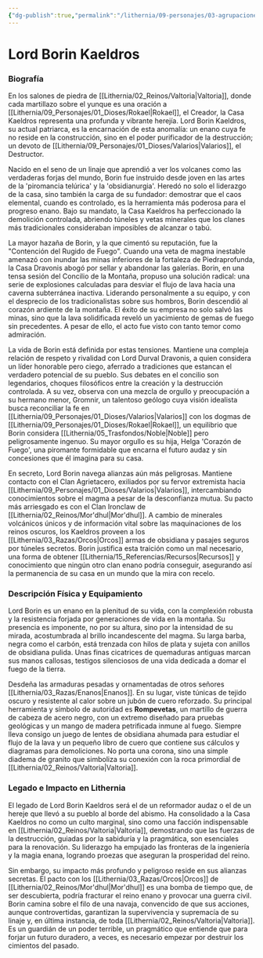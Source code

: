 ```yaml
---
{"dg-publish":true,"permalink":"/lithernia/09-personajes/03-agrupaciones/casa-kaeldros/lord-borin-kaeldros/","tags":["lithernia","personajes","Casa Kaeldros","Valtoria","Enano"]}
---
```


# Lord Borin Kaeldros

### Biografía

En los salones de piedra de [[Lithernia/02_Reinos/Valtoria\|Valtoria]], donde cada martillazo sobre el yunque es una oración a [[Lithernia/09_Personajes/01_Dioses/Rokael\|Rokael]], el Creador, la Casa Kaeldros representa una profunda y vibrante herejía. Lord Borin Kaeldros, su actual patriarca, es la encarnación de esta anomalía: un enano cuya fe no reside en la construcción, sino en el poder purificador de la destrucción; un devoto de [[Lithernia/09_Personajes/01_Dioses/Valarios\|Valarios]], el Destructor.

Nacido en el seno de un linaje que aprendió a ver los volcanes como las verdaderas forjas del mundo, Borin fue instruido desde joven en las artes de la 'piromancia telúrica' y la 'obsidianurgia'. Heredó no solo el liderazgo de la casa, sino también la carga de su fundador: demostrar que el caos elemental, cuando es controlado, es la herramienta más poderosa para el progreso enano. Bajo su mandato, la Casa Kaeldros ha perfeccionado la demolición controlada, abriendo túneles y vetas minerales que los clanes más tradicionales consideraban imposibles de alcanzar o tabú.

La mayor hazaña de Borin, y la que cimentó su reputación, fue la "Contención del Rugido de Fuego". Cuando una veta de magma inestable amenazó con inundar las minas inferiores de la fortaleza de Piedraprofunda, la Casa Dravonis abogó por sellar y abandonar las galerías. Borin, en una tensa sesión del Concilio de la Montaña, propuso una solución radical: una serie de explosiones calculadas para desviar el flujo de lava hacia una caverna subterránea inactiva. Liderando personalmente a su equipo, y con el desprecio de los tradicionalistas sobre sus hombros, Borin descendió al corazón ardiente de la montaña. El éxito de su empresa no solo salvó las minas, sino que la lava solidificada reveló un yacimiento de gemas de fuego sin precedentes. A pesar de ello, el acto fue visto con tanto temor como admiración.

La vida de Borin está definida por estas tensiones. Mantiene una compleja relación de respeto y rivalidad con Lord Durval Dravonis, a quien considera un líder honorable pero ciego, aferrado a tradiciones que estancan el verdadero potencial de su pueblo. Sus debates en el concilio son legendarios, choques filosóficos entre la creación y la destrucción controlada. A su vez, observa con una mezcla de orgullo y preocupación a su hermano menor, Gromnir, un talentoso geólogo cuya visión idealista busca reconciliar la fe en [[Lithernia/09_Personajes/01_Dioses/Valarios\|Valarios]] con los dogmas de [[Lithernia/09_Personajes/01_Dioses/Rokael\|Rokael]], un equilibrio que Borin considera [[Lithernia/05_Trasfondos/Noble\|Noble]] pero peligrosamente ingenuo. Su mayor orgullo es su hija, Helga 'Corazón de Fuego', una piromante formidable que encarna el futuro audaz y sin concesiones que él imagina para su casa.

En secreto, Lord Borin navega alianzas aún más peligrosas. Mantiene contacto con el Clan Agrietacero, exiliados por su fervor extremista hacia [[Lithernia/09_Personajes/01_Dioses/Valarios\|Valarios]], intercambiando conocimientos sobre el magma a pesar de la desconfianza mutua. Su pacto más arriesgado es con el Clan Ironclaw de [[Lithernia/02_Reinos/Mor'dhul\|Mor'dhul]]. A cambio de minerales volcánicos únicos y de información vital sobre las maquinaciones de los reinos oscuros, los Kaeldros proveen a los [[Lithernia/03_Razas/Orcos\|Orcos]] armas de obsidiana y pasajes seguros por túneles secretos. Borin justifica esta traición como un mal necesario, una forma de obtener [[Lithernia/15_Referencias/Recursos\|Recursos]] y conocimiento que ningún otro clan enano podría conseguir, asegurando así la permanencia de su casa en un mundo que la mira con recelo.

### Descripción Física y Equipamiento

Lord Borin es un enano en la plenitud de su vida, con la complexión robusta y la resistencia forjada por generaciones de vida en la montaña. Su presencia es imponente, no por su altura, sino por la intensidad de su mirada, acostumbrada al brillo incandescente del magma. Su larga barba, negra como el carbón, está trenzada con hilos de plata y sujeta con anillos de obsidiana pulida. Unas finas cicatrices de quemaduras antiguas marcan sus manos callosas, testigos silenciosos de una vida dedicada a domar el fuego de la tierra.

Desdeña las armaduras pesadas y ornamentadas de otros señores [[Lithernia/03_Razas/Enanos\|Enanos]]. En su lugar, viste túnicas de tejido oscuro y resistente al calor sobre un jubón de cuero reforzado. Su principal herramienta y símbolo de autoridad es **Rompevetas**, un martillo de guerra de cabeza de acero negro, con un extremo diseñado para pruebas geológicas y un mango de madera petrificada inmune al fuego. Siempre lleva consigo un juego de lentes de obsidiana ahumada para estudiar el flujo de la lava y un pequeño libro de cuero que contiene sus cálculos y diagramas para demoliciones. No porta una corona, sino una simple diadema de granito que simboliza su conexión con la roca primordial de [[Lithernia/02_Reinos/Valtoria\|Valtoria]].

### Legado e Impacto en Lithernia

El legado de Lord Borin Kaeldros será el de un reformador audaz o el de un hereje que llevó a su pueblo al borde del abismo. Ha consolidado a la Casa Kaeldros no como un culto marginal, sino como una facción indispensable en [[Lithernia/02_Reinos/Valtoria\|Valtoria]], demostrando que las fuerzas de la destrucción, guiadas por la sabiduría y la pragmática, son esenciales para la renovación. Su liderazgo ha empujado las fronteras de la ingeniería y la magia enana, logrando proezas que aseguran la prosperidad del reino.

Sin embargo, su impacto más profundo y peligroso reside en sus alianzas secretas. El pacto con los [[Lithernia/03_Razas/Orcos\|Orcos]] de [[Lithernia/02_Reinos/Mor'dhul\|Mor'dhul]] es una bomba de tiempo que, de ser descubierta, podría fracturar el reino enano y provocar una guerra civil. Borin camina sobre el filo de una navaja, convencido de que sus acciones, aunque controvertidas, garantizan la supervivencia y supremacía de su linaje y, en última instancia, de toda [[Lithernia/02_Reinos/Valtoria\|Valtoria]]. Es un guardián de un poder terrible, un pragmático que entiende que para forjar un futuro duradero, a veces, es necesario empezar por destruir los cimientos del pasado.
